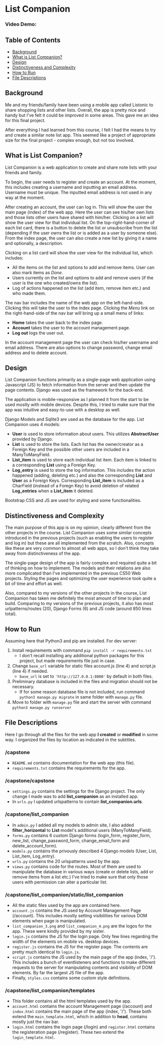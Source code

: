 # List Companion
### Video Demo:

## Table of Contents
* [Background](#background)
* [What is List Companion?](#what_is)
* [Design](#design)
* [Distinctiveness and Complexity](#distinctiveness)
* [How to Run](#how_to_run)
* [File Descriptions](#file_descriptions)

<a id="background"></a>
## Background
Me and my friends/family have been using a mobile app called Listonic to share shopping lists and other lists. Overall, the app is pretty nice and handy but I've felt it could be improved in some areas. This gave me an idea for this final project.

After everything I had learned from this course, I felt I had the means to try and create a similar note list app. This seemed like a project of appropriate size for the final project - complex enough, but not too involved.

<a id="what_is"></a>
## What is List Companion?
List Companion is a web application to create and share note lists with your friends and family.

To begin, the user needs to register and create an account. At the moment, this includes creating a username and inputting an email address. Username must be unique. The inputted email address is not used in any way at the moment.

After creating an account, the user can log in. This will show the user the main page (index) of the web app. Here the user can see his/her own lists and those lists other users have shared with him/her. Clicking on a list will show the user view for that individual list. On the top-right-hand-corner of each list card, there is a button to delete the list or unsubscribe from the list (depending if the user owns the list or is added as a user by someone else). From the index page, the user can also create a new list by giving it a name and optionally, a description.

Clicking on a list card will show the user view for the individual list, which includes:
* All the items on the list and options to add and remove items. User can also mark items as _Done_.
* Users currently on the list and options to add and remove users (if the user is the one who created/owns the list).
* Log of actions happened on the list (add item, remove item etc.) and who made them.

The nav bar includes the name of the web app on the left-hand-side. Clicking this will take the user to the index page. Clicking the _Menu_ link on the right-hand-side of the nav bar will bring up a small menu of links:
* **Home** takes the user back to the index page.
* **Account** takes the user to the account management page.
* **Log out** logs the user out.

In the account management page the user can check his/her username and email address. There are also options to change password, change email address and to delete account.

<a id="design"></a>
## Design
List Companion functions primarily as a single-page web application using Javascript (JS) to fetch information from the server and then update the page contents. Django was used as the framework for the back-end.

The application is mobile-responsive as I planned it from the start to be used mostly with mobile devices. Despite this, I tried to make sure that the app was intuitive and easy-to-use with a desktop as well.

Django Models and Sqlite3 are used as the database for the app. List Companion uses 4 models:
* **User** is used to store information about users. This utilizes **AbstractUser** provided by Django.
* **List** is used to store the lists. Each list has the owner/creator as a Foreign Key and the possible other users are included in a ManyToManyField.
* **List_item** is used to store each individual list item. Each item is linked to a corresponding **List** using a Foreign Key.
* **Log_entry** is used to store the log information. This includes the action happened (adding, deleting etc.) and also the corresponding **List** and **User** as a Foreign Keys. Corresponding **List_item** is included as a CharField (instead of a Foregn Key) to avoid deletion of related **Log_entries** when a **List_item** it deleted.

Bootstrap CSS and JS are used for styling and some functionalities.

<a id="distinctiveness"></a>
## Distinctiveness and Complexity
The main purpose of this app is on my opinion, clearly different from the other projects in the course. List Companion uses some similar concepts introduced in the previous projects (such as enabling the users to register and log in) but these are all implemented from the scratch. Also, concepts like these are very common to almost all web apps, so I don't think they take away from distinctiveness of the app.

The single-page design of the app is fairly complex and required quite a bit of thinking on how to implement. The models and their relations are also more complicated than I've implemented in the previous CS50 Web projects. Styling the pages and optimizing the user experience took quite a bit of time and effort as well.

Also, compared to my versions of the other projects in the course, List Companion has taken me definitely the most amount of time to plan and build. Comparing to my versions of the previous projects, it also has most urlpatterns/routes (20), Django Forms (6) and JS code (around 850 lines total).

<a id="how_to_run"></a>
## How to Run
Assuming here that Python3 and pip are installed. For dev server:

1. Install requirements with command `pip install -r requirements.txt`
    * I don't recall installing any additional python packages for this project, but made requirements file just in case.
2. Change `base_url` variable for static files account.js (line 4) and script.js (line 4) if needed.
    * `base_url` is set to `'http://127.0.0.1:8000'` by default in both files.
3. Preliminary database is included in the files and migration should not be necessary.
    * If for some reason database file is not included, run command `python3 manage.py migrate` in same folder with `manage.py` file.
4. Move to folder with `manage.py` file and start the server with command `python3 manage.py runserver`

<a id="file_descriptions"></a>
## File Descriptions
Here I go through all the files for the web app **I created** or **modified** in some way. I organized the files by location as indicated in the subtitles.

### /capstone
* ```README.md``` contains documentation for the web app (this file).
* ```requirements.txt``` contains the requirements for the app.

### /capstone/capstone
* ```settings.py``` contains the settings for the Django project. The only change I made was to add **list_companion** as an installed app.
* In ```urls.py``` I updated urlspatterns to contain **list_companion.urls**.

### /capstone/list_companion
* In ```admin.py``` I added all my models to admin site, I also added **filter_horizontal** to **List** model's additional users (ManyToManyField).
* ```forms.py``` contains 6 custom Django forms (login_form, register_form, new_list, change_password_form, change_email_form and delete_account_form).
* ```models.py``` contains the privously described 4 Django models (User, List, List_item, Log_entry).
* ```urls.py``` contains the 20 urlspatterns used by the app.
* ```views.py``` contains code for the routes. Most of them are used to manipulate the database in various ways (create or delete lists, add or remove items from a list etc.) I've tried to make sure that only those users with permission can alter a particular list.

### /capstone/list_companion/static/list_companion
* All the static files used by the app are contained here.
* ```account.js``` contains the JS used by Account Management Page (/account). This includes mostly setting visibilities for various DOM elements when page is manipulated.
* ```list_companion_3.png``` and ```list_companion_4.png``` are the logos for the app. These were kindly provided by my sister.
* ```login.js``` contains the JS for the login page. Only few lines regarding the width of the elements on mobile vs. desktop devices.
* ```register.js``` contains the JS for the register page. The contents are pretty much identical to ```login.js```.
* ```script.js``` contains the JS used by the main page of the app (index, '/'). This includes a bunch of eventlisteners and functions to make different requests to the server for manipulating contents and visibility of DOM elements. By far the largest JS file of the app.
* Finally, ```styles.css``` contains some custom style definitions.

### /capstone/list_companion/templates
* This folder contains all the html templates used by the app.
* ```account.html``` contains the account Management page (/account) and ```index.html``` contains the main page of the app (index, '/'). These both extend the ```main_template.html```, which in addition to **head**, contains mostly just the nav bar.
* ```login.html``` contains the login page (/login) and ```register.html``` contains the registeration page (/register). These two extend the ```login_template.html```.

